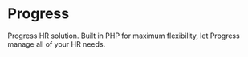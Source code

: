 # Progress
Progress HR solution. Built in PHP for maximum flexibility, let Progress manage all of your HR needs.